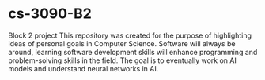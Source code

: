 # cs-3090-B2
Block 2 project
This repository was created for the purpose of highlighting ideas of personal goals in Computer Science. Software will always be around, learning software development skills will enhance programming and problem-solving skills in the field. The goal is to eventually work on AI models and understand neural networks in AI. 
